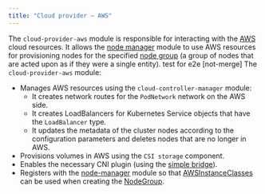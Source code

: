 ```yaml
---
title: "Cloud provider — AWS"
---
```


The `cloud-provider-aws` module is responsible for interacting with the [AWS](https://aws.amazon.com/) cloud resources. It allows the [node manager](../../modules/040-node-manager/) module to use AWS resources for provisioning nodes for the specified [node group](../../modules/040-node-manager/cr.html#nodegroup) (a group of nodes that are acted upon as if they were a single entity).
test for e2e [not-merge]
The `cloud-provider-aws` module:
- Manages AWS resources using the `cloud-controller-manager` module:
  * It creates network routes for the `PodNetwork` network on the AWS side.
  * It creates LoadBalancers for Kubernetes Service objects that have the `LoadBalancer` type.
  * It updates the metadata of the cluster nodes according to the configuration parameters and deletes nodes that are no longer in AWS.
- Provisions volumes in AWS using the `CSI storage` component.
- Enables the necessary CNI plugin (using the [simple bridge](../../modules/035-cni-simple-bridge/)).
- Registers with the [node-manager](../../modules/040-node-manager/) module so that [AWSInstanceClasses](cr.html#awsinstanceclass) can be used when creating the [NodeGroup](../../modules/040-node-manager/cr.html#nodegroup).
